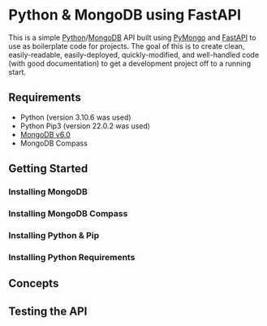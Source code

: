 # Python & MongoDB using FastAPI
This is a simple [Python](https://www.python.org/)/[MongoDB](https://mongodb.com/) API built using [PyMongo](https://pymongo.readthedocs.io/) and [FastAPI](https://fastapi.tiangolo.com/) to use as boilerplate code for projects.  The goal of this is to create clean, easily-readable, easily-deployed, quickly-modified, and well-handled code (with good documentation) to get a development project off to a running start.

## Requirements
- Python (version 3.10.6 was used)
- Python Pip3 (version 22.0.2 was used)
- [MongoDB v6.0](https://www.mongodb.com/docs/manual/release-notes/6.0/)
- MongoDB Compass

## Getting Started
### Installing MongoDB
### Installing MongoDB Compass
### Installing Python & Pip
### Installing Python Requirements
## Concepts
## Testing the API
